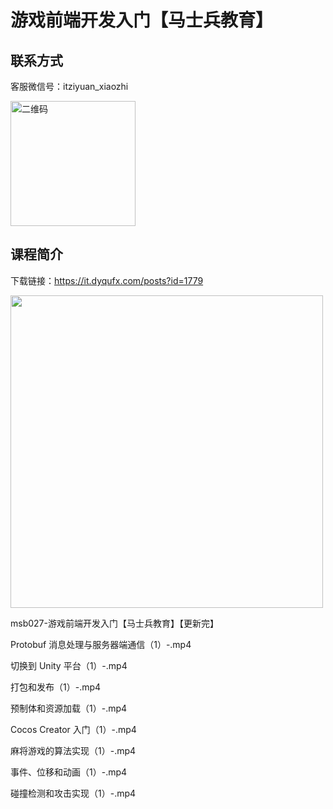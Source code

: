 # 游戏前端开发入门【马士兵教育】

## 联系方式

客服微信号：itziyuan_xiaozhi

<img src="https://ziyuanyun.oss-cn-guangzhou.aliyuncs.com/common/20240614073449/666b82192834a.jpg" width="200" height="200" alt="二维码">

## 课程简介

下载链接：https://it.dyqufx.com/posts?id=1779

<img src="https://ziyuanyun.oss-cn-guangzhou.aliyuncs.com/yun/20240515183532/66448ff46d5dc.jpg" width="500" alt="">

  msb027-游戏前端开发入门【马士兵教育】【更新完】

 Protobuf 消息处理与服务器端通信（1）-.mp4

 切换到 Unity 平台（1）-.mp4

 打包和发布（1）-.mp4

 预制体和资源加载（1）-.mp4

 Cocos Creator 入门（1）-.mp4

 麻将游戏的算法实现（1）-.mp4

 事件、位移和动画（1）-.mp4

 碰撞检测和攻击实现（1）-.mp4

  